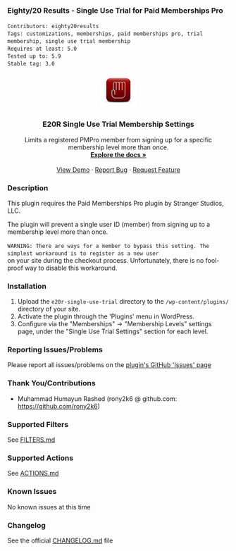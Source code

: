 ### Eighty/20 Results - Single Use Trial for Paid Memberships Pro
`Contributors: eighty20results` <br />
`Tags: customizations, memberships, paid memberships pro, trial membership, single use trial membership` <br />
`Requires at least: 5.0` <br />
`Tested up to: 5.9` <br />
`Stable tag: 3.0`

<div align="center">
  <a href="https://eighty20results.com/product/single-use-trial-membership-for-paid-memberships-pro/">
    <img src=".wordpress-org/e20r-single-use-trial.png" alt="Logo" width="80" height="80">
  </a>

<h3 align="center">E20R Single Use Trial Membership Settings</h3>

  <p align="center">
    Limits a registered PMPro member from signing up for a specific membership level more than once.
    <br />
    <a href="https://github.com/eighty20results/e20r-single-use-trial"><strong>Explore the docs »</strong></a>
    <br />
    <br />
    <a href="https://github.com/eighty20results/e20r-single-use-trial">View Demo</a>
    ·
    <a href="https://github.com/eighty20results/e20r-single-use-trial/issues">Report Bug</a>
    ·
    <a href="https://github.com/eighty20results/e20r-single-use-trial/issues">Request Feature</a>
  </p>
</div>

### Description
This plugin requires the Paid Memberships Pro plugin by Stranger Studios, LLC.

The plugin will prevent a single user ID (member) from signing up to a membership level more than once.

`WARNING: There are ways for a member to bypass this setting. The simplest workaround is to register as a new user` <br />
on your site during the checkout process. Unfortunately, there is no fool-proof way to disable this workaround.

### Installation

1. Upload the `e20r-single-use-trial` directory to the `/wp-content/plugins/` directory of your site.
1. Activate the plugin through the 'Plugins' menu in WordPress.
1. Configure via the "Memberships" -> "Membership Levels" settings page, under the "Single Use Trial Settings" section for each level.

### Reporting Issues/Problems
Please report all issues/problems on the [plugin's GitHub 'Issues' page](https://github.com/eighty20results/e20r-single-use-trial/issues)

### Thank You/Contributions

- Muhammad Humayun Rashed (rony2k6 @ github.com: https://github.com/rony2k6)

### Supported Filters
See [FILTERS.md](https://github.com/eighty20results.com/e20r-single-use-trial/blob/main/docs/FILTERS.md)

### Supported Actions
See [ACTIONS.md](https://github.com/eighty20results.com/e20r-single-use-trial/blob/main/docs/ACTIONS.md)


### Known Issues
No known issues at this time

### Changelog
See the official [CHANGELOG.md](https://github.com/eighty20results.com/e20r-single-use-trial/blob/main/CHANGELOG.md) file
